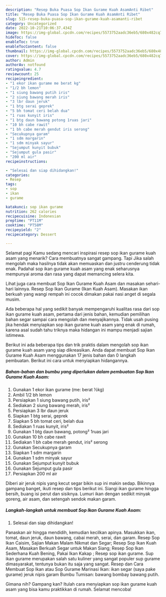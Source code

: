 ```yaml
---
description: "Resep Buka Puasa Sop Ikan Gurame Kuah AsamAnti Ribet"
title: "Resep Buka Puasa Sop Ikan Gurame Kuah AsamAnti Ribet"
slug: 515-resep-buka-puasa-sop-ikan-gurame-kuah-asamanti-ribet
category: Uncategorized
date: 2022-10-21T10:06:37.434Z
image: https://img-global.cpcdn.com/recipes/5573752aadc36eb5/680x482cq70/sop-ikan-gurame-kuah-asam-foto-resep-utama.jpg
hideToc: false
enableToc: true
enableTocContent: false
thumbnail: https://img-global.cpcdn.com/recipes/5573752aadc36eb5/680x482cq70/sop-ikan-gurame-kuah-asam-foto-resep-utama.jpg
cover: https://img-global.cpcdn.com/recipes/5573752aadc36eb5/680x482cq70/sop-ikan-gurame-kuah-asam-foto-resep-utama.jpg
author: Admin
authorAv: notfound
ratingvalue: 4.7
reviewcount: 25
recipeingredient:
- "1 ekor ikan gurame me berat kg"
- "1/2 bh lemon"
- "1 siung bawang putih iris"
- "2 siung bawang merah iris"
- "3 lbr daun jeruk"
- "1 btg serai geprek"
- "5 bh tomat ceri belah dua"
- "1 ruas kunyit iris"
- "1 btg daun bawang potong 1ruas jari"
- "10 bh cabe rawit"
- "1 bh cabe merah gendut iris serong"
- "Secukupnya garam"
- "1 sdm margarin"
- "1 sdm minyak sayur"
- "Sejumput kunyit bubuk"
- "Sejumput gula pasir"
- "200 ml air"
recipeinstructions:

- "Selesai dan siap dihidangkan!"
categories:
- Resep
tags:
- sop
- ikan
- gurame

katakunci: sop ikan gurame 
nutrition: 262 calories
recipecuisine: Indonesian
preptime: "PT11M"
cooktime: "PT58M"
recipeyield: "2"
recipecategory: Dessert

---
```



Selamat pagi Kamu sedang mencari inspirasi resep sop ikan gurame kuah asam yang menarik? Cara membuatnya sangat gampang. Tapi Jika salah mengolah maka hasilnya tidak akan memuaskan dan justru cenderung tidak enak. Padahal sop ikan gurame kuah asam yang enak seharusnya mempunyai aroma dan rasa yang dapat memancing selera kita.


Lihat juga cara membuat Sop Ikan Gurame Kuah Asam dan masakan sehari-hari lainnya. Resep Sop Ikan Gurame (Ikan Kuah Asam). Masakan ikan berkuah yang wangi rempah ini cocok dimakan pakai nasi anget di segala musim.

Ada beberapa hal yang sedikit banyak mempengaruhi kualitas rasa dari sop ikan gurame kuah asam, pertama dari jenis bahan, kemudian pemilihan bahan segar sampai cara mengolah dan menyajikannya. Tidak usah pusing jika hendak menyiapkan sop ikan gurame kuah asam yang enak di rumah, karena asal sudah tahu triknya maka hidangan ini mampu menjadi sajian istimewa.


Berikut ini ada beberapa tips dan trik praktis dalam mengolah sop ikan gurame kuah asam yang siap dikreasikan. Anda dapat membuat Sop Ikan Gurame Kuah Asam menggunakan 17 jenis bahan dan 0 langkah pembuatan. Berikut ini cara untuk menyiapkan hidangannya.

<!--inarticleads1-->

##### Bahan-bahan dan bumbu yang diperlukan dalam pembuatan Sop Ikan Gurame Kuah Asam:

1. Gunakan 1 ekor ikan gurame (me: berat ½kg)
1. Ambil 1/2 bh lemon
1. Persiapkan 1 siung bawang putih, iris²
1. Sediakan 2 siung bawang merah, iris²
1. Persiapkan 3 lbr daun jeruk
1. Siapkan 1 btg serai, geprek
1. Siapkan 5 bh tomat ceri, belah dua
1. Sediakan 1 ruas kunyit, iris²
1. Gunakan 1 btg daun bawang, potong² 1ruas jari
1. Gunakan 10 bh cabe rawit
1. Sediakan 1 bh cabe merah gendut, iris² serong
1. Gunakan Secukupnya garam
1. Siapkan 1 sdm margarin
1. Gunakan 1 sdm minyak sayur
1. Gunakan Sejumput kunyit bubuk
1. Gunakan Sejumput gula pasir
1. Persiapkan 200 ml air


Diberi air jeruk nipis yang kecut segar bikin sup ini makin sedap. Bikinnya gampang banget, ikuti resep dan tips berikut ini. Siangi ikan gurame hingga bersih, buang isi perut dan sisiknya. Lumuri ikan dengan sedikit minyak goreng, air asam, dan setengah sendok makan garam. 

<!--inarticleads2-->

##### Langkah-langkah untuk membuat Sop Ikan Gurame Kuah Asam:


1. Selesai dan siap dihidangkan!

Panaskan air hingga mendidih, kemudian kecilkan apinya. Masukkan ikan, tomat, daun jeruk, daun bawang, cabai merah, serai, dan garam. Resep Sop Ikan Caisim, Sajian Makan Malam Nikmat dan Segar; Resep Sop Ikan Kuah Asam, Masakan Berkuah Segar untuk Makan Siang; Resep Sop Ikan Sederhana Kuah Bening, Pakai Ikan Kakap ; Resep sop ikan gurame. Sup ikan gurame merupakan salah satu kuliner yang sangat populer sup gurame dimasyarakat, tentunya bukan itu saja yang sangat. Resep dan Cara Membuat Sop Ikan atau Sop Gurame Marinasi Ikan: ikan segar (saya pake gurame) jeruk nipis garam Bumbu Tumisan: bawang bombay bawang putih. 

Gimana nih? Gampang kan? Itulah cara menyiapkan sop ikan gurame kuah asam yang bisa kamu praktikkan di rumah. Selamat mencoba!
